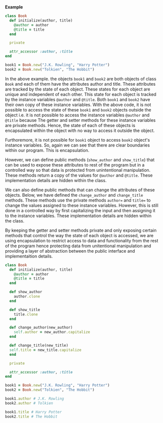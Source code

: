 **Example**

```ruby
class Book
  def initialize(author, title)
    @author = author
    @title = title
  end

  private

  attr_accessor :author, :title
end

book1 = Book.new("J.K. Rowling", "Harry Potter")
book2 = Book.new("Tolkien", "The Hobbit")
```
In the above example. the objects `book1` and `book2` are both objects of class `Book` and each of them have the attributes author and title. These attributes are tracked by the state of each object. These states for each object are unique and independent of each other. This state for each object is tracked by the instance variables `@author` and `@title`. Both `book1` and `book2` have their own copy of these instance variables. With the above code, it is not possible to access the state of these `book1` and `book2` objects outside the object i.e. it is not possible to access the instance variables `@author` and `@title` because The getter and setter methods for these instance variables are private methods. Hence, the state of each of these objects is encapsulated within the object with no way to access it outside the object. 

Furthoremore, it is not possible for `book1` object to access `book2` object's instance variables. So, again we can see that there are clear boundaries within our program. This is encapsulation.

However, we can define public methods (`show_author` and `show_title`) that can be used to expose these attributes to rest of the program but in a controlled way so that data is protected from unintentional manipulation. These methods return a copy of the values for `@author` and `@title`. These implementation details are hidden within the class. 

We can also define public methods that can change the attributes of these objects. Below, we have defined the `change_author` and `change_title` methods. These methods use the private methods `author=` and `title=` to change the values assigned to these instance variables. However, this is still done in a controlled way by first capitalizing the input and then assigning it to the instance variables. These implementation details are hidden within the class.

By keeping the getter and setter methods private and only exposing certain methods that control the way the state of each object is accessed, we are using encapsulation to restrict access to data and functionality from the rest of the program hence protecting data from unitentional manipulation and providing a layer of abstraction between the public interface and implementaition details.

```ruby
class Book
  def initialize(author, title)
    @author = author
    @title = title
  end

  def show_author
    author.clone
  end

  def show_title
    title.clone
  end

  def change_author(new_author)
    self.author = new_author.capitalize
  end

  def change_title(new_title)
  self.title = new_title.capitalize
  end

  private

  attr_accessor :author, :title
end

book1 = Book.new("J.K. Rowling", "Harry Potter")
book2 = Book.new("Tolkien", "The Hobbit")

book1.author # J.K. Rowling
book2.author # Tolkien

book1.title # Harry Potter
book2.title # The Hobbit
```